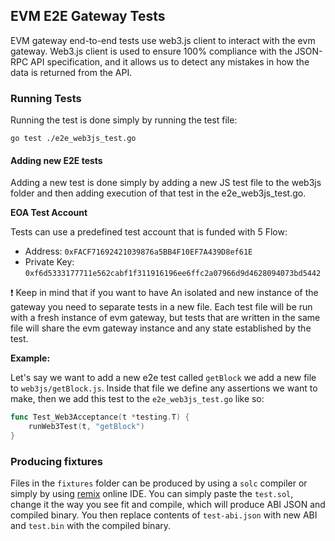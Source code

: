 ## EVM E2E Gateway Tests

EVM gateway end-to-end tests use web3.js client to interact with the evm gateway.
Web3.js client is used to ensure 100% compliance with the JSON-RPC API specification, 
and it allows us to detect any mistakes in how the data is returned from the API.

### Running Tests
Running the test is done simply by running the test file:
```
go test ./e2e_web3js_test.go
```

#### Adding new E2E tests
Adding a new test is done simply by adding a new JS test file to the web3js folder and then 
adding execution of that test in the e2e_web3js_test.go. 

**EOA Test Account**

Tests can use a predefined test account that is funded with 5 Flow:
- Address: `0xFACF71692421039876a5BB4F10EF7A439D8ef61E`
- Private Key: `0xf6d5333177711e562cabf1f311916196ee6ffc2a07966d9d4628094073bd5442`


❗️ Keep in mind that if you want to have 
An isolated and new instance of the gateway you need to separate tests in a new file. Each test 
file will be run with a fresh instance of evm gateway, but tests that are written in the same file 
will share the evm gateway instance and any state established by the test.

**Example:**

Let's say we want to add a new e2e test called `getBlock` we add a new file to `web3js/getBlock.js`. 
Inside that file we define any assertions we want to make, then we add this test 
to the `e2e_web3js_test.go` like so:
```go
func Test_Web3Acceptance(t *testing.T) {
    runWeb3Test(t, "getBlock")
}
```

### Producing fixtures
Files in the `fixtures` folder can be produced by using a `solc` compiler or simply by 
using [remix](https://remix.ethereum.org/) online IDE. You can simply paste the `test.sol`, 
change it the way you see fit and compile, which will produce ABI JSON and compiled binary. 
You then replace contents of `test-abi.json` with new ABI and `test.bin` with the compiled binary.